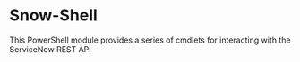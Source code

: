 # Snow-Shell
This PowerShell module provides a series of cmdlets for interacting with the ServiceNow REST API
